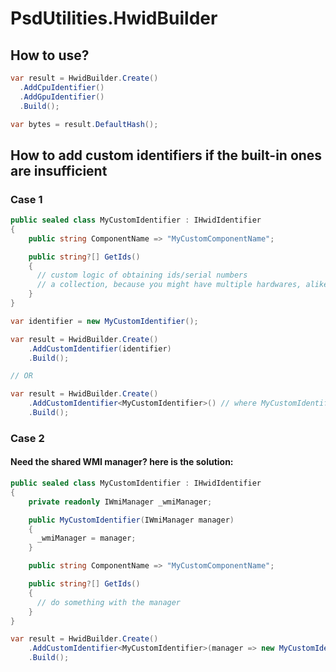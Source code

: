 # PsdUtilities.HwidBuilder

## How to use?
```csharp
var result = HwidBuilder.Create()
  .AddCpuIdentifier()
  .AddGpuIdentifier()
  .Build();

var bytes = result.DefaultHash();
```

## How to add custom identifiers if the built-in ones are insufficient
### Case 1
```csharp
public sealed class MyCustomIdentifier : IHwidIdentifier
{
    public string ComponentName => "MyCustomComponentName";

    public string?[] GetIds()
    {
      // custom logic of obtaining ids/serial numbers
      // a collection, because you might have multiple hardwares, alike the case of HDD/SSD, GPU and CPU
    }
}

var identifier = new MyCustomIdentifier();

var result = HwidBuilder.Create()
    .AddCustomIdentifier(identifier)
    .Build();

// OR

var result = HwidBuilder.Create()
    .AddCustomIdentifier<MyCustomIdentifier>() // where MyCustomIdentifier must have an empty constructor
    .Build();
```

### Case 2
#### Need the shared WMI manager? here is the solution:
```csharp
public sealed class MyCustomIdentifier : IHwidIdentifier
{
    private readonly IWmiManager _wmiManager;

    public MyCustomIdentifier(IWmiManager manager)
    {
      _wmiManager = manager;
    }

    public string ComponentName => "MyCustomComponentName";

    public string?[] GetIds()
    {
      // do something with the manager
    }
}

var result = HwidBuilder.Create()
    .AddCustomIdentifier<MyCustomIdentifier>(manager => new MyCustomIdentifier(manager)) // manager is being provided through the delegate object
    .Build();
```
